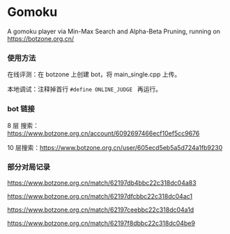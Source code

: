 # Gomoku
A gomoku player via Min-Max Search and Alpha-Beta Pruning, running on https://botzone.org.cn/

### 使用方法
在线评测：在 botzone 上创建 bot，将 main_single.cpp 上传。

本地调试：注释掉首行 ```#define ONLINE_JUDGE ``` 再运行。

### bot 链接
8 层 搜索：https://www.botzone.org.cn/account/6092697466ecf10ef5cc9676

10 层搜索：https://www.botzone.org.cn/user/605ecd5eb5a5d724a1fb9230


### 部分对局记录
https://www.botzone.org.cn/match/62197db4bbc22c318dc04a83

https://www.botzone.org.cn/match/62197dfcbbc22c318dc04ac1

https://www.botzone.org.cn/match/62197ceebbc22c318dc04a1d

https://www.botzone.org.cn/match/62197f8dbbc22c318dc04be9

